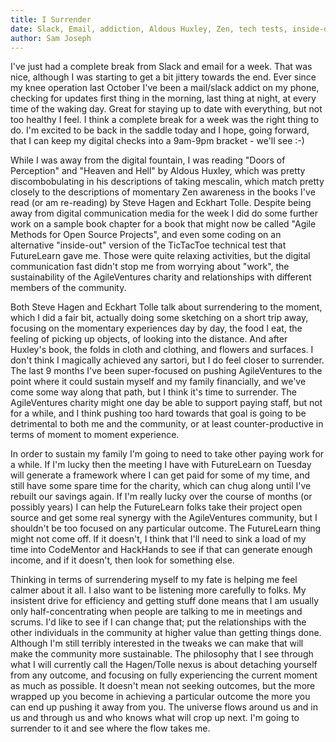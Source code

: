 ```yaml
---
title: I Surrender
date: Slack, Email, addiction, Aldous Huxley, Zen, tech tests, inside-out, sustainability, CodeMentor, HackHands, FutureLearn. listening, outcome, flow, moment
author: Sam Joseph
---
```


I've just had a complete break from Slack and email for a week.  That was nice, although I was starting to get a bit jittery towards the end.  Ever since my knee operation last October I've been a mail/slack addict on my phone, checking for updates first thing in the morning, last thing at night, at every time of the waking day.  Great for staying up to date with everything, but not too healthy I feel.  I think a complete break for a week was the right thing to do.  I'm excited to be back in the saddle today and I hope, going forward, that I can keep my digital checks into a 9am-9pm bracket - we'll see :-)

While I was away from the digital fountain, I was reading "Doors of Perception" and "Heaven and Hell" by Aldous Huxley, which was pretty discombobulating in his descriptions of taking mescalin, which match pretty closely to the descriptions of momentary Zen awareness in the books I've read (or am re-reading) by Steve Hagen and Eckhart Tolle.  Despite being away from digital communication media for the week I did do some further work on a sample book chapter for a book that might now be called "Agile Methods for Open Source Projects", and even some coding on an alternative "inside-out" version of the TicTacToe technical test that FutureLearn gave me.  Those were quite relaxing activities, but the digital communication fast didn't stop me from worrying about "work", the sustainability of the AgileVentures charity and relationships with different members of the community.

Both Steve Hagen and Eckhart Tolle talk about surrendering to the moment, which I did a fair bit, actually doing some sketching on a short trip away, focusing on the momentary experiences day by day, the food I eat, the feeling of picking up objects, of looking into the distance.  And after Huxley's book, the folds in cloth and clothing, and flowers and surfaces.  I don't think I magically achieved any sartori, but I do feel closer to surrender.  The last 9 months I've been super-focused on pushing AgileVentures to the point where it could sustain myself and my family financially, and we've come some way along that path, but I think it's time to surrender.  The AgileVentures charity might one day be able to support paying staff, but not for a while, and I think pushing too hard towards that goal is going to be detrimental to both me and the community, or at least counter-productive in terms of moment to moment experience.

In order to sustain my family I'm going to need to take other paying work for a while.  If I'm lucky then the meeting I have with FutureLearn on Tuesday will generate a framework where I can get paid for some of my time, and still have some spare time for the charity, which can chug along until I've rebuilt our savings again.  If I'm really lucky over the course of months (or possibly years) I can help the FutureLearn folks take their project open source and get some real synergy with the AgileVentures community, but I shouldn't be too focused on any particular outcome.  The FutureLearn thing might not come off.  If it doesn't, I think that I'll need to sink a load of my time into CodeMentor and HackHands to see if that can generate enough income, and if it doesn't, then look for something else.

Thinking in terms of surrendering myself to my fate is helping me feel calmer about it all.  I also want to be listening more carefully to folks.  My insistent drive for efficiency and getting stuff done means that I am usually only half-concentrating when people are talking to me in meetings and scrums.  I'd like to see if I can change that; put the relationships with the other individuals in the community at higher value than getting things done.  Although I'm still terribly interested in the tweaks we can make that will make the community more sustainable.  The philosophy that I see through what I will currently call the Hagen/Tolle nexus is about detaching yourself from any outcome, and focusing on fully experiencing the current moment as much as possible.  It doesn't mean not seeking outcomes, but the more wrapped up you become in achieving a particular outcome the more you can end up pushing it away from you.  The universe flows around us and in us and through us and who knows what will crop up next.  I'm going to surrender to it and see where the flow takes me.


